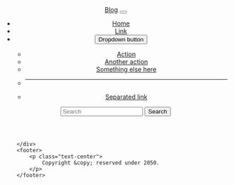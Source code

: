 <!DOCTYPE html>
<html lang="en">

<head>
    <meta charset="UTF-8">
    <meta http-equiv="X-UA-Compatible" content="IE=edge">
    <meta name="viewport" content="width=device-width, initial-scale=1.0">
    <title>Tutorial</title>
    <link rel="stylesheet" href="style.css">
    <link rel="stylesheet" href="util.css">
    <link rel="shortcut icon" href="bentley_continental_gt_speed_convertible-wallpaper-2048x1152.jpg" type="image/x-icon">
    <link href="https://cdn.jsdelivr.net/npm/bootstrap@5.0.2/dist/css/bootstrap.min.css" rel="stylesheet" integrity="sha384-EVSTQN3/azprG1Anm3QDgpJLIm9Nao0Yz1ztcQTwFspd3yD65VohhpuuCOmLASjC" crossorigin="anonymous">
</head>

<body>
    <header>
        <nav class="navbar navbar-expand-lg navbar-light bg-light">
            <div class="container-fluid">
              <a class="navbar-brand" href="#">Blog</a>
              <button class="navbar-toggler" type="button" data-bs-toggle="collapse" data-bs-target="#navbarTogglerDemo02" aria-controls="navbarTogglerDemo02" aria-expanded="false" aria-label="Toggle navigation">
                <span class="navbar-toggler-icon"></span>
              </button>
              <div class="collapse navbar-collapse" id="navbarTogglerDemo02">
                <ul class="navbar-nav me-auto mb-2 mb-lg-0">
                  <li class="nav-item">
                    <a class="nav-link active" aria-current="page" href="#">Home</a>
                  </li>
                  <li class="nav-item">
                    <a class="nav-link" href="#">Link</a>
                  </li>
                  <li>
                    <div class="dropdown">
                        <button class="btn btn-secondary dropdown-toggle" type="button" id="dropdownMenuButton2" data-bs-toggle="dropdown" aria-expanded="false">
                          Dropdown button
                        </button>
                        <ul class="dropdown-menu dropdown-menu-light" aria-labelledby="dropdownMenuButton2">
                          <li><a class="dropdown-item active" href="#">Action</a></li>
                          <li><a class="dropdown-item" href="#">Another action</a></li>
                          <li><a class="dropdown-item" href="#">Something else here</a></li>
                          <li><hr class="dropdown-divider"></li>
                          <li><a class="dropdown-item" href="#">Separated link</a></li>
                        </ul>
                      </div>
                  </li>
                </ul>
                <form class="d-flex">
                  <input class="form-control me-2" type="search" placeholder="Search" aria-label="Search">
                  <button class="btn btn-outline-success" type="submit">Search</button>
                </form>
              </div>
            </div>
          </nav>
        </header>
        <div class="container">
           
        </div>
        <footer>
            <p class="text-center">
                Copyright &copy; reserved under 2050.
            </p>
        </footer>

</body>

</html>
